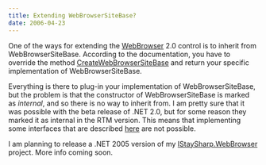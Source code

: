```yaml
---
title: Extending WebBrowserSiteBase?
date: 2006-04-23
---
```


One of the ways for extending the [WebBrowser](http://msdn2.microsoft.com/en-US/library/system.windows.forms.webbrowser(VS.80).aspx) 2.0 control is to inherit from WebBrowserSiteBase. According to the documentation, you have to override the method [CreateWebBrowserSiteBase](http://msdn2.microsoft.com/en-US/library/system.windows.forms.webbrowser.createwebbrowsersitebase(VS.80).aspx) and return your specific implementation of WebBrowserSiteBase.

Everything is there to plug-in your implementation of WebBrowserSiteBase, but the problem is that the constructor of WebBrowserSiteBase is marked as _internal_, and so there is no way to inherit from. I am pretty sure that it was possible with the beta release of .NET 2.0, but for some reason they marked it as internal in the RTM version. This means that implementing some interfaces that are described [here](http://msdn.microsoft.com/library/default.asp?url=/workshop/browser/hosting/wbcustomization.asp) are not possible.

I am planning to release a .NET 2005 version of my [IStaySharp.WebBrowser](http://www.istaysharp.net/index.php?title=IStaySharp.WebBrowser) project. More info coming soon.
